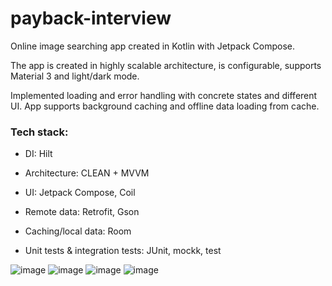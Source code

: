 # payback-interview
Online image searching app created in Kotlin with Jetpack Compose.

The app is created in highly scalable architecture, is configurable, supports Material 3 and light/dark mode. 

Implemented loading and error handling with concrete states and different UI. App supports background caching and offline data loading from cache.

### Tech stack:

- DI: Hilt

- Architecture: CLEAN + MVVM

- UI: Jetpack Compose, Coil

- Remote data: Retrofit, Gson

- Caching/local data: Room

- Unit tests & integration tests: JUnit, mockk, test


![image](https://github.com/daddyjasiu/payback-interview/assets/65863073/56b09149-78ed-4bf7-b535-08d4a6079353)
![image](https://github.com/daddyjasiu/payback-interview/assets/65863073/3242d22a-52b4-46c7-85e7-2078830ab084)
![image](https://github.com/daddyjasiu/payback-interview/assets/65863073/b608e545-c0a7-4fd4-89df-b8c84ee0950b)
![image](https://github.com/daddyjasiu/payback-interview/assets/65863073/a596daa9-7f54-42fe-9748-11f240fc3173)

